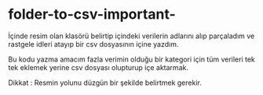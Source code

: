 # folder-to-csv-important-


İçinde resim olan klasörü belirtip içindeki verilerin adlarını alıp parçaladım ve rastgele idleri atayıp bir csv dosyasının içine yazdım.

Bu kodu yazma amacım fazla verimin olduğu bir kategori için tüm verileri tek tek eklemek yerine csv dosyası olupturup içe aktarmak.

Dikkat : Resmin yolunu düzgün bir şekilde belirtmek gerekir.











